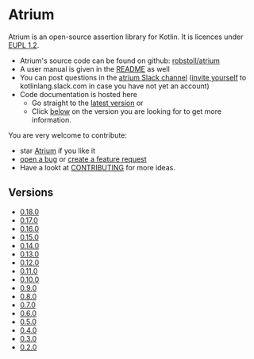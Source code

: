 # Atrium
Atrium is an open-source assertion library for Kotlin.
It is licences under [EUPL 1.2](https://joinup.ec.europa.eu/collection/eupl/eupl-text-11-12).
- Atrium's source code can be found on github: [robstoll/atrium](https://github.com/robstoll/atrium)
- A user manual is given in the [README](https://github.com/robstoll/atrium/blob/master/README.md) as well
- You can post questions in the [atrium Slack channel](https://kotlinlang.slack.com/messages/C887ZKGCQ) 
  ([invite yourself](http://slack.kotlinlang.org/) to kotlinlang.slack.com in case you have not yet an account)
- Code documentation is hosted here 
  - Go straight to the [latest version](./latest#/doc) or
  - Click [below](#versions) on the version you are looking for to get more information.


You are very welcome to contribute:
- star [Atrium](https://github.com/robstoll/atrium) if you like it
- [open a bug](https://github.com/robstoll/atrium/issues/new?template=bug_report.md) or [create a feature request](https://github.com/robstoll/atrium/issues/new?template=feature_request.md&title=[Feature])
- Have a lookt at [CONTRIBUTING](https://github.com/robstoll/atrium/blob/master/.github/CONTRIBUTING.md) for more ideas.

## Versions

- [0.18.0](0.18.0)
- [0.17.0](0.17.0)
- [0.16.0](0.16.0)
- [0.15.0](0.15.0)
- [0.14.0](0.14.0)
- [0.13.0](0.13.0)
- [0.12.0](0.12.0)
- [0.11.0](0.11.0)
- [0.10.0](0.10.0)
- [0.9.0](0.9.0)
- [0.8.0](0.8.0)
- [0.7.0](0.7.0)
- [0.6.0](0.6.0)
- [0.5.0](0.5.0)
- [0.4.0](0.4.0)
- [0.3.0](0.3.0)
- [0.2.0](0.2.0)
